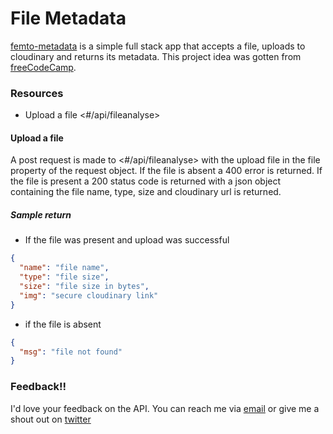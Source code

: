 # File Metadata

[femto-metadata](#) is a simple full stack app that accepts a file, uploads to cloudinary and returns its metadata. This project idea was gotten from [freeCodeCamp](https://www.freecodecamp.org/learn/back-end-development-and-apis/back-end-development-and-apis-projects/file-metadata-microservice).

### Resources

- Upload a file <#/api/fileanalyse>

#### Upload a file

A post request is made to <#/api/fileanalyse> with the upload file in the file property of the request object. If the file is absent a 400 error is returned. If the file is present a 200 status code is returned with a json object containing the file name, type, size and cloudinary url is returned.

##### Sample return

- If the file was present and upload was successful

```json
{
  "name": "file name",
  "type": "file size",
  "size": "file size in bytes",
  "img": "secure cloudinary link"
}
```

- if the file is absent

```json
{
  "msg": "file not found"
}
```

### Feedback!!

I'd love your feedback on the API. You can reach me via [email](mailto:chinaemerema@gmail.com) or give me a shout out on [twitter](https://twitter.com/femto_ace?t=nk6ylNm1Zp2l0yiJkCKFeA&s=09)
